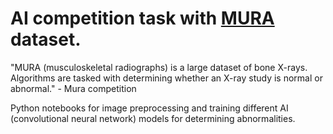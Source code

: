 # AI competition task with [MURA](https://stanfordmlgroup.github.io/competitions/mura/) dataset.

"MURA (musculoskeletal radiographs) is a large dataset of bone X-rays. Algorithms are tasked with determining whether an X-ray study is normal or abnormal." - Mura competition

Python notebooks for image preprocessing and training different AI (convolutional neural network) models for determining abnormalities.
